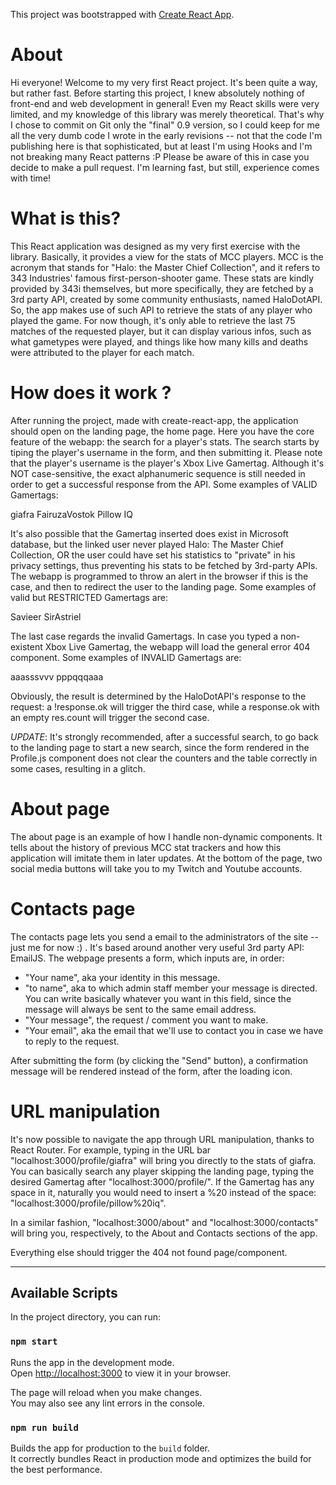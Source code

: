 This project was bootstrapped with [Create React App](https://github.com/facebook/create-react-app).

# About

Hi everyone! Welcome to my very first React project. It's been quite a way, but rather fast.
Before starting this project, I knew absolutely nothing of front-end and web development in general! Even my React skills were very limited, and my knowledge of this library was merely theoretical.
That's why I chose to commit on Git only the "final" 0.9 version, so I could keep for me all the very dumb code I wrote in the early revisions -- not that the code I'm publishing here is that sophisticated, but at least I'm using Hooks and I'm not breaking many React patterns :P
Please be aware of this in case you decide to make a pull request. I'm learning fast, but still, experience comes with time!

# What is this?

This React application was designed as my very first exercise with the library. Basically, it provides a view for the stats of MCC players.
MCC is the acronym that stands for "Halo: the Master Chief Collection", and it refers to 343 Industries' famous first-person-shooter game.
These stats are kindly provided by 343i themselves, but more specifically, they are fetched by a 3rd party API, created by some community enthusiasts, named HaloDotAPI.
So, the app makes use of such API to retrieve the stats of any player who played the game. 
For now though, it's only able to retrieve the last 75 matches of the requested player, but it can display various infos, such as what gametypes were played, and things like how many kills and deaths were attributed to the player for each match.

# How does it work ?

After running the project, made with create-react-app, the application should open on the landing page, the home page.
Here you have the core feature of the webapp: the search for a player's stats. 
The search starts by tiping the player's username in the form, and then submitting it. 
Please note that the player's username is the player's Xbox Live Gamertag. Although it's NOT case-sensitive, the exact alphanumeric sequence is still needed in order to get a successful response from the API. 
Some examples of VALID Gamertags:

giafra
FairuzaVostok
Pillow IQ

It's also possible that the Gamertag inserted does exist in Microsoft database, but the linked user never played Halo: The Master Chief Collection, OR the user could have set his statistics to "private" in his privacy settings, thus preventing his stats to be fetched by 3rd-party APIs. The webapp is programmed to throw an alert in the browser if this is the case, and then to redirect the user to the landing page.
Some examples of valid but RESTRICTED Gamertags are:

Savieer
SirAstriel

The last case regards the invalid Gamertags. In case you typed a non-existent Xbox Live Gamertag, the webapp will load the general error 404 component.
Some examples of INVALID Gamertags are:

aaasssvvv
pppqqqaaa

Obviously, the result is determined by the HaloDotAPI's response to the request: a !response.ok will trigger the third case, while a response.ok with an empty res.count will trigger the second case.

*UPDATE*: It's strongly recommended, after a successful search, to go back to the landing page to start a new search, since the form rendered in the Profile.js component does not clear the counters and the table correctly in some cases, resulting in a glitch.

# About page

The about page is an example of how I handle non-dynamic components.
It tells about the history of previous MCC stat trackers and how this application will imitate them in later updates. 
At the bottom of the page, two social media buttons will take you to my Twitch and Youtube accounts.

# Contacts page

The contacts page lets you send a email to the administrators of the site -- just me for now :)  .
It's based around another very useful 3rd party API: EmailJS. 
The webpage presents a form, which inputs are, in order:

- "Your name", aka your identity in this message.
- "to name", aka to which admin staff member your message is directed. You can write basically whatever you want in this field, since the message will always be sent to the same email address.
- "Your message", the request / comment you want to make.
- "Your email", aka the email that we'll use to contact you in case we have to reply to the request.

After submitting the form (by clicking the "Send" button), a confirmation message will be rendered instead of the form, after the loading icon.

# URL manipulation

It's now possible to navigate the app through URL manipulation, thanks to React Router.
For example, typing in the URL bar "localhost:3000/profile/giafra" will bring you directly to the stats of giafra. 
You can basically search any player skipping the landing page, typing the desired Gamertag after "localhost:3000/profile/". 
If the Gamertag has any space in it, naturally you would need to insert a %20 instead of the space: "localhost:3000/profile/pillow%20iq".

In a similar fashion, "localhost:3000/about" and "localhost:3000/contacts" will bring you, respectively, to the About and Contacts sections of the app.

Everything else should trigger the 404 not found page/component.


-------------------------------------------------------------------------------------------------------------------------------------------------------


## Available Scripts

In the project directory, you can run:

### `npm start`

Runs the app in the development mode.\
Open [http://localhost:3000](http://localhost:3000) to view it in your browser.

The page will reload when you make changes.\
You may also see any lint errors in the console.

### `npm run build`

Builds the app for production to the `build` folder.\
It correctly bundles React in production mode and optimizes the build for the best performance.


